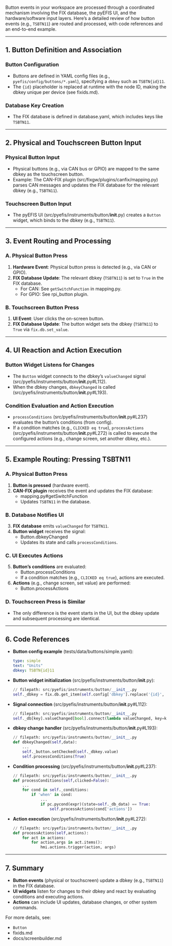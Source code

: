  Button events in your workspace are processed through a coordinated mechanism involving the FIX database, the pyEFIS UI, and the hardware/software input layers. Here’s a detailed review of how button events (e.g., `TSBTN11`) are routed and processed, with code references and an end-to-end example.

---

## 1. **Button Definition and Association**

### **Button Configuration**
- Buttons are defined in YAML config files (e.g., `pyefis/config/buttons/*.yaml`), specifying a `dbkey` such as `TSBTN{id}11`.
- The `{id}` placeholder is replaced at runtime with the node ID, making the dbkey unique per device (see fixids.md).

### **Database Key Creation**
- The FIX database is defined in database.yaml, which includes keys like `TSBTN11`.

---

## 2. **Physical and Touchscreen Button Input**

### **Physical Button Input**
- Physical buttons (e.g., via CAN bus or GPIO) are mapped to the same dbkey as the touchscreen button.
- Example: The CAN-FIX plugin (src/fixgw/plugins/canfix/mapping.py) parses CAN messages and updates the FIX database for the relevant dbkey (e.g., `TSBTN11`).

### **Touchscreen Button Input**
- The pyEFIS UI (src/pyefis/instruments/button/__init__.py) creates a `Button` widget, which binds to the dbkey (e.g., `TSBTN11`).

---

## 3. **Event Routing and Processing**

### **A. Physical Button Press**
1. **Hardware Event**: Physical button press is detected (e.g., via CAN or GPIO).
2. **FIX Database Update**: The relevant dbkey (`TSBTN11`) is set to `True` in the FIX database.
   - For CAN: See `getSwitchFunction` in mapping.py.
   - For GPIO: See rpi_button plugin.

### **B. Touchscreen Button Press**
1. **UI Event**: User clicks the on-screen button.
2. **FIX Database Update**: The button widget sets the dbkey (`TSBTN11`) to `True` via `fix.db.set_value`.

---

## 4. **UI Reaction and Action Execution**

### **Button Widget Listens for Changes**
- The `Button` widget connects to the dbkey’s `valueChanged` signal (src/pyefis/instruments/button/__init__.py#L112).
- When the dbkey changes, `dbkeyChanged` is called (src/pyefis/instruments/button/__init__.py#L193).

### **Condition Evaluation and Action Execution**
- `processConditions` (src/pyefis/instruments/button/__init__.py#L237) evaluates the button’s conditions (from config).
- If a condition matches (e.g., `CLICKED eq true`), `processActions` (src/pyefis/instruments/button/__init__.py#L272) is called to execute the configured actions (e.g., change screen, set another dbkey, etc.).

---

## 5. **Example Routing: Pressing TSBTN11**

### **A. Physical Button Press**
1. **Button is pressed** (hardware event).
2. **CAN-FIX plugin** receives the event and updates the FIX database:
   - mapping.py#getSwitchFunction
   - Updates `TSBTN11` in the database.

### **B. Database Notifies UI**
3. **FIX database** emits `valueChanged` for `TSBTN11`.
4. **Button widget** receives the signal:
   - Button.dbkeyChanged
   - Updates its state and calls `processConditions`.

### **C. UI Executes Actions**
5. **Button’s conditions** are evaluated:
   - Button.processConditions
   - If a condition matches (e.g., `CLICKED eq true`), actions are executed.
6. **Actions** (e.g., change screen, set value) are performed:
   - Button.processActions

### **D. Touchscreen Press is Similar**
- The only difference is the event starts in the UI, but the dbkey update and subsequent processing are identical.

---

## 6. **Code References**

- **Button config example** (tests/data/buttons/simple.yaml):
  ```yaml
  type: simple
  text: "Units"
  dbkey: TSBTN{id}11
  ```

- **Button widget initialization** (src/pyefis/instruments/button/__init__.py):
  ````python
  // filepath: src/pyefis/instruments/button/__init__.py
  self._dbkey = fix.db.get_item(self.config['dbkey'].replace('{id}', str(self.parent.parent.nodeID)))
  ````

- **Signal connection** (src/pyefis/instruments/button/__init__.py#L112):
  ````python
  // filepath: src/pyefis/instruments/button/__init__.py
  self._db[key].valueChanged[bool].connect(lambda valueChanged, key=key, signal='value': self.dataChanged(key=key,signal=signal))
  ````

- **dbkey change handler** (src/pyefis/instruments/button/__init__.py#L193):
  ````python
  // filepath: src/pyefis/instruments/button/__init__.py
  def dbkeyChanged(self,data):
      ...
      self._button.setChecked(self._dbkey.value) 
      self.processConditions(True)
  ````

- **Condition processing** (src/pyefis/instruments/button/__init__.py#L237):
  ````python
  // filepath: src/pyefis/instruments/button/__init__.py
  def processConditions(self,clicked=False):
      ...
      for cond in self._conditions:
          if 'when' in cond:
              ...
              if pc.pycond(expr)(state=self._db_data) == True:
                  self.processActions(cond['actions'])
  ````

- **Action execution** (src/pyefis/instruments/button/__init__.py#L272):
  ````python
  // filepath: src/pyefis/instruments/button/__init__.py
  def processActions(self,actions):
      for act in actions:
          for action,args in act.items():
              hmi.actions.trigger(action, args)
  ````

---

## 7. **Summary**

- **Button events** (physical or touchscreen) update a dbkey (e.g., `TSBTN11`) in the FIX database.
- **UI widgets** listen for changes to their dbkey and react by evaluating conditions and executing actions.
- **Actions** can include UI updates, database changes, or other system commands.

For more details, see:
- `Button`
- fixids.md
- docs/screenbuilder.md
